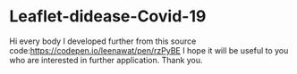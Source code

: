 # Leaflet-didease-Covid-19
Hi every body 
I developed further from this source code:https://codepen.io/leenawat/pen/rzPyBE
I hope it will be useful to you who are interested in further application. Thank you.
